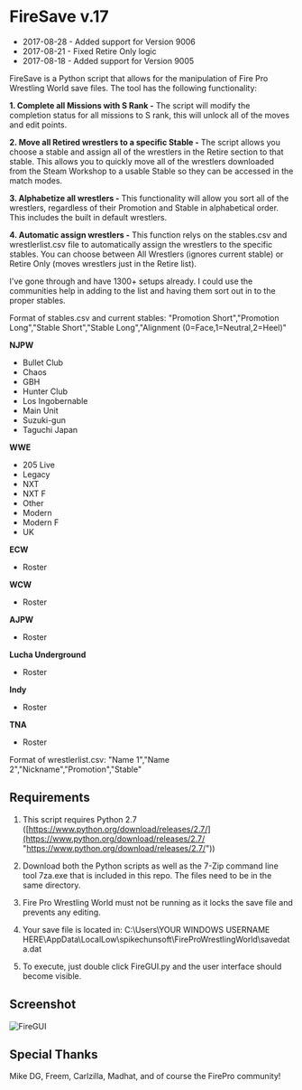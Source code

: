# FireSave v.17
* 2017-08-28 - Added support for Version 9006
* 2017-08-21 - Fixed Retire Only logic
* 2017-08-18 - Added support for Version 9005

FireSave is a Python script that allows for the manipulation of Fire Pro Wrestling World save files. The tool has the following functionality:

**1. Complete all Missions with S Rank -** The script will modify the completion status for all missions to S rank, this will unlock all of the moves and edit points. 

**2. Move all Retired wrestlers to a specific Stable -** The script allows you choose a stable and assign all of the wrestlers in the Retire section to that stable. This allows you to quickly move all of the wrestlers downloaded from the Steam Workshop to a usable Stable so they can be accessed in the match modes.

**3. Alphabetize all wrestlers -** This functionality will allow you sort all of the wrestlers, regardless of their Promotion and Stable in alphabetical order. This includes the built in default wrestlers.

**4. Automatic assign wrestlers -** This function relys on the stables.csv and wrestlerlist.csv file to automatically assign the wrestlers to the specific stables. You can choose between All Wrestlers (ignores current stable) or Retire Only (moves wrestlers just in the Retire list).

I've gone through and have 1300+ setups already. I could use the communities help in adding to the list and having them sort out in to the proper stables.

Format of stables.csv and current stables:
"Promotion Short","Promotion Long","Stable Short","Stable Long","Alignment (0=Face,1=Neutral,2=Heel)"

**NJPW**
-   Bullet Club
-   Chaos
-   GBH
-   Hunter Club
-   Los Ingobernable
-   Main Unit
-   Suzuki-gun
-   Taguchi Japan

**WWE**
-   205 Live
-   Legacy
-   NXT
-   NXT F
-   Other
-   Modern
-   Modern F
-   UK

**ECW**
-   Roster

**WCW**
-   Roster

**AJPW**
-   Roster

**Lucha Underground**
-   Roster

**Indy**
-   Roster

**TNA**
-   Roster
  
Format of wrestlerlist.csv:
"Name 1","Name 2","Nickname","Promotion","Stable"

## Requirements

1. This script requires Python 2.7 ([https://www.python.org/download/releases/2.7/](https://www.python.org/download/releases/2.7/ "https://www.python.org/download/releases/2.7/"))

2. Download both the Python scripts as well as the 7-Zip command line tool 7za.exe that is included in this repo. The files need to be in the same directory.

3. Fire Pro Wrestling World must not be running as it locks the save file and prevents any editing.

4. Your save file is located in: C:\Users\YOUR WINDOWS USERNAME HERE\AppData\LocalLow\spikechunsoft\FireProWrestlingWorld\savedata.dat

5. To execute, just double click FireGUI.py and the user interface should become visible.

## Screenshot
![FireGUI](https://raw.githubusercontent.com/kactusken/firesave/master/FireGUI_v10.png "FireGUI")

## Special Thanks
Mike DG, Freem, Carlzilla, Madhat, and of course the FirePro community! 
